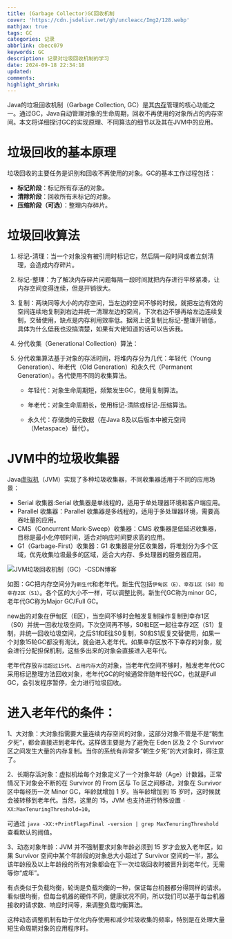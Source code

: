 ```yaml
---
title: (Garbage Collector)GC回收机制
cover: 'https://cdn.jsdelivr.net/gh/uncleacc/Img2/128.webp'
mathjax: true
tags: GC
categories: 记录
abbrlink: cbecc079
keywords: GC
description: 记录对垃圾回收机制的学习
date: 2024-09-18 22:34:18
updated:
comments:
highlight_shrink:
---
```


Java的垃圾回收机制（Garbage Collection, GC）是其[内存](https://so.csdn.net/so/search?q=内存&spm=1001.2101.3001.7020)管理的核心功能之一。通过GC，Java自动管理对象的生命周期，回收不再使用的对象所占的内存空间。本文将详细探讨GC的实现原理、不同算法的细节以及其在JVM中的应用。

# 垃圾回收的基本原理

垃圾回收的主要任务是识别和回收不再使用的对象。GC的基本工作过程包括：

- **标记阶段**：标记所有存活的对象。
- **清除阶段**：回收所有未标记的对象。
- **压缩阶段（可选）**：整理内存碎片。

#  垃圾回收算法

1. 标记-清理：当一个对象没有被引用时标记它，然后隔一段时间或者立刻清理，会造成内存碎片。
2. 标记-整理：为了解决内存碎片问题每隔一段时间就把内存进行平移紧凑，让内存空间变得连续，但是开销很大。
3. 复制：两块同等大小的内存空间，当左边的空间不够的时候，就把左边有效的空间连续地复制到右边并统一清理左边的空间，下次右边不够再给左边连续复制，交替使用，缺点是内存利用效率低。据网上说复制比标记-整理开销低，具体为什么低我也没搞清楚，如果有大佬知道的话可以告诉我。
4. 分代收集（Generational Collection）算法：
5. 分代收集算法基于对象的存活时间，将堆内存分为几代：年轻代（Young Generation）、年老代（Old Generation）和永久代（Permanent Generation）。各代使用不同的收集算法。

   - 年轻代：对象生命周期短，频繁发生GC，使用复制算法。

   - 年老代：对象生命周期长，使用标记-清除或标记-压缩算法。
   - 永久代：存储类的元数据（在Java 8及以后版本中被元空间（Metaspace）替代）。

# JVM中的垃圾收集器

Java[虚拟机](https://so.csdn.net/so/search?q=虚拟机&spm=1001.2101.3001.7020)（JVM）实现了多种垃圾收集器，不同收集器适用于不同的应用场景：

- Serial 收集器:Serial 收集器是单线程的，适用于单处理器环境和客户端应用。
- Parallel 收集器：Parallel 收集器是多线程的，适用于多处理器环境，需要高吞吐量的应用。
- CMS（Concurrent Mark-Sweep）收集器：CMS 收集器是低延迟收集器，目标是最小化停顿时间，适合对响应时间要求高的应用。
- G1（Garbage-First）收集器：G1 收集器是分区收集器，将堆划分为多个区域，优先收集垃圾最多的区域，适合大内存、多处理器的服务器应用。

![JVM垃圾回收机制（GC）-CSDN博客](https://cdn.jsdelivr.net/gh/uncleacc/sucai_2/img/ccd6a93a60874919906d5689e3f13a94.png)

如图：GC把内存空间分为`新生代`和老年代。新生代包括`伊甸区（E）、幸存1区（S0）和幸存2区（S1）`。各个区的大小不一样，可以调整比例。新生代GC称为minor GC，老年代GC称为Major GC/Full GC。

new出的对象在伊甸区（E区），当空间不够时会触发复制操作复制到幸存1区（S0）并统一回收垃圾空间，下次空间再不够，S0和E区一起往幸存2区（S1）复制，并统一回收垃圾空间，之后S1和E往S0复制，S0和S1反复交替使用，如果一个对象15轮GC都没有淘汰，就会进入老年代。如果幸存区放不下幸存的对象，就会进行分配担保机制，这些多出来的对象会直接进入老年代。

老年代存放`存活超过15代`、`占用内存大`的对象，当老年代空间不够时，触发老年代GC采用标记整理方法回收对象，老年代GC的时候通常伴随年轻代GC，也就是Full GC，会引发程序暂停，全力进行垃圾回收。

# 进入老年代的条件：

1、大对象：大对象指需要大量连续内存空间的对象，这部分对象不管是不是“朝生夕死”，都会直接进到老年代。这样做主要是为了避免在 Eden 区及 2 个 Survivor 区之间发生大量的内存复制。当你的系统有非常多“朝生夕死”的大对象时，得注意了。

2、长期存活对象：虚拟机给每个对象定义了一个对象年龄（Age）计数器。正常情况下对象会不断的在 Survivor 的 From 区与 To 区之间移动，对象在 Survivor 区中每经历一次 Minor GC，年龄就增加 1 岁。当年龄增加到 15 岁时，这时候就会被转移到老年代。当然，这里的 15，JVM 也支持进行特殊设置 `-XX:MaxTenuringThreshold=10`。

可通过 `java -XX:+PrintFlagsFinal -version | grep MaxTenuringThreshold` 查看默认的阈值。

3、动态对象年龄：JVM 并不强制要求对象年龄必须到 15 岁才会放入老年区，如果 Survivor 空间中某个年龄段的对象总大小超过了 Survivor 空间的一半，那么该年龄段及以上年龄段的所有对象都会在下一次垃圾回收时被晋升到老年代，无需等你“成年”。

有点类似于负载均衡，轮询是负载均衡的一种，保证每台机器都分得同样的请求。看似很均衡，但每台机器的硬件不同，健康状况不同，所以我们可以基于每台机器接收的请求数、响应时间等，来调整负载均衡算法。

这种动态调整机制有助于优化内存使用和减少垃圾收集的频率，特别是在处理大量短生命周期对象的应用程序时。
